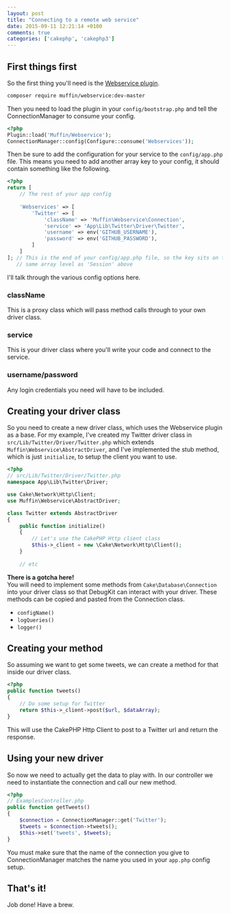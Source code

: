 ```yaml
---
layout: post
title: "Connecting to a remote web service"
date: 2015-09-11 12:21:14 +0100
comments: true
categories: ['cakephp', 'cakephp3']
---
```

## First things first
So the first thing you'll need is the [Webservice plugin](https://github.com/UseMuffin/Webservice).

```bash
composer require muffin/webservice:dev-master
```

Then you need to load the plugin in your `config/bootstrap.php` and tell the 
ConnectionManager to consume your config.

```php
<?php
Plugin::load('Muffin/Webservice');
ConnectionManager::config(Configure::consume('Webservices'));
```

Then be sure to add the configuration for your service to the `config/app.php` file. 
This means you need to add another array key to your config, it should contain something like the following.

```php
<?php
return [
	// The rest of your app config
	
	'Webservices' => [
	    'Twitter' => [
	        'className' => 'Muffin\Webservice\Connection',
	        'service' => 'App\Lib\Twitter\Driver\Twitter',
	        'username' => env('GITHUB_USERNAME'),
	        'password' => env('GITHUB_PASSWORD'),
	    ]
	]
]; // This is the end of your config/app.php file, so the key sits on the 
   // same array level as 'Session' above
```

I'll talk through the various config options here.

### className
This is a proxy class which will pass method calls through to your own driver class.

### service
This is your driver class where you'll write your code and connect to the service.

### username/password
Any login credentials you need will have to be included.

## Creating your driver class
So you need to create a new driver class, which uses the Webservice plugin as a base. 
For my example, I've created my Twitter driver class in `src/Lib/Twitter/Driver/Twitter.php` which 
extends `Muffin\Webservice\AbstractDriver`, and I've implemented the stub method, which is just `initialize`, 
to setup the client you want to use.

```php
<?php
// src/Lib/Twitter/Driver/Twitter.php
namespace App\Lib\Twitter\Driver;

use Cake\Network\Http\Client;
use Muffin\Webservice\AbstractDriver;

class Twitter extends AbstractDriver
{
	public function initialize()
	{
		// Let's use the CakePHP Http client class
		$this->_client = new \Cake\Network\Http\Client();
	}
	
	// etc
```

**There is a gotcha here!**  
You will need to implement some methods from `Cake\Database\Connection` into 
your driver class so that DebugKit can interact with your driver. These methods 
can be copied and pasted from the Connection class.

* `configName()`
* `logQueries()`
* `logger()`

## Creating your method
So assuming we want to get some tweets, we can create a method for that inside 
our driver class.

```php
<?php
public function tweets()
{
    // Do some setup for Twitter
    return $this->_client->post($url, $dataArray);
}
```
This will use the CakePHP Http Client to post to a Twitter url and return the response.

## Using your new driver
So now we need to actually get the data to play with. In our controller we need to 
instantiate the connection and call our new method.

```php
<?php
// ExamplesController.php
public function getTweets()
{
    $connection = ConnectionManager::get('Twitter');
    $tweets = $connection->tweets();
    $this->set('tweets', $tweets);
}
```

You must make sure that the name of the connection you give to ConnectionManager matches 
the name you used in your `app.php` config setup.

## That's it!
Job done! Have a brew.
